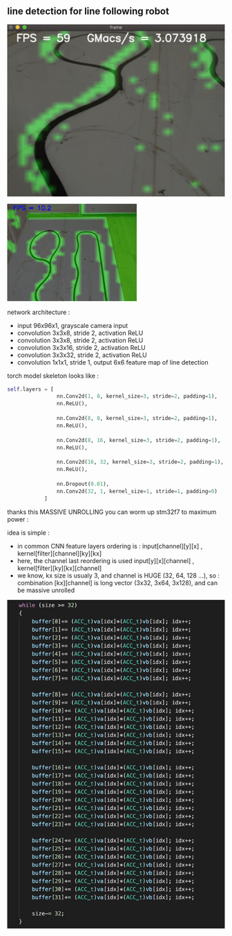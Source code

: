 ## line detection for line following robot

![](images/screenshot.png)

![](images/line_detection.gif)

network architecture : 
- input 96x96x1, grayscale camera input
- convolution 3x3x8, stride 2, activation ReLU
- convolution 3x3x8, stride 2, activation ReLU
- convolution 3x3x16, stride 2, activation ReLU
- convolution 3x3x32, stride 2, activation ReLU
- convolution 1x1x1, stride 1, output 6x6 feature map of line detection

torch model skeleton looks like : 
```python
self.layers = [ 
                nn.Conv2d(1, 8, kernel_size=3, stride=2, padding=1),
                nn.ReLU(), 

                nn.Conv2d(8, 8, kernel_size=3, stride=2, padding=1),
                nn.ReLU(), 

                nn.Conv2d(8, 16, kernel_size=3, stride=2, padding=1),
                nn.ReLU(), 

                nn.Conv2d(16, 32, kernel_size=3, stride=2, padding=1),
                nn.ReLU(), 
                       
                nn.Dropout(0.01),
                nn.Conv2d(32, 1, kernel_size=1, stride=1, padding=0)
            ]
```

thanks this MASSIVE UNROLLING you can worm up stm32f7 to maximum power :

idea is simple : 
- in common CNN feature layers ordering is : input\[channel\]\[y\]\[x\] , kernel\[filter\]\[channel\]\[ky\]\[kx\]
- here, the channel last reordering is used input\[y\]\[x\]\[channel\] , kernel\[filter\]\[ky\]\[kx\]\[channel\]
- we know, kx size is usualy 3, and channel is HUGE (32, 64, 128 ...), so : combination \[kx\]\[channel\] is long vector (3x32, 3x64, 3x128), and can be massive unrolled

![](images/unrolled_kernel.png)


